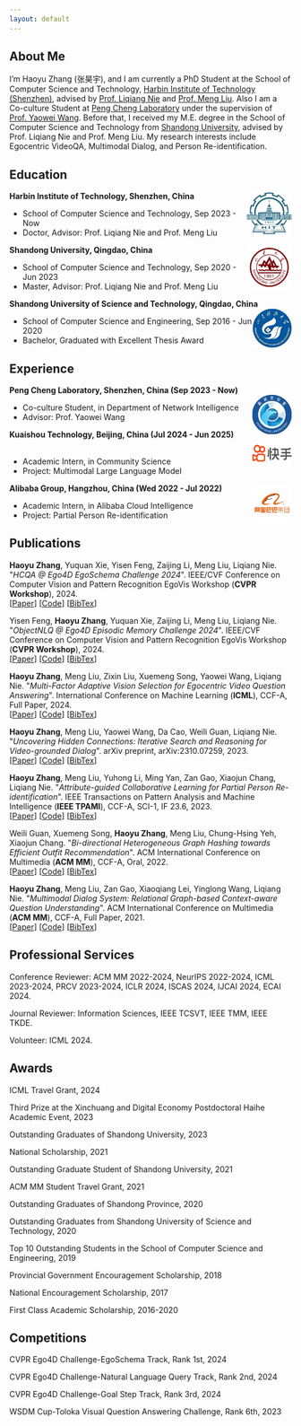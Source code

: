 ```yaml
---
layout: default
---
```

## About Me

I’m Haoyu Zhang (张昊宇), and I am currently a PhD Student at the School of Computer Science and Technology, [Harbin Institute of Technology (Shenzhen)](https://www.hitsz.edu.cn/), advised by [Prof. Liqiang Nie](https://liqiangnie.github.io/) and [Prof. Meng Liu](https://mengliu1991.github.io/). Also I am a Co-culture Student at [Peng Cheng Laboratory](https://www.pcl.ac.cn/) under the supervision of [Prof. Yaowei Wang](https://scholar.google.com/citations?user=o_DllmIAAAAJ&hl=zh-CN). Before that, I received my M.E. degree in the School of Computer Science and Technology from [Shandong University](https://www.sdu.edu.cn/), advised by Prof. Liqiang Nie and Prof. Meng Liu. My research interests include Egocentric VideoQA, Multimodal Dialog, and Person Re-identification.

## Education

<div align="left">
        <strong> Harbin Institute of Technology, Shenzhen, China</strong>
          <a target="_blank" rel="external">
            <img border="0" src="hit_logo.jpg" align="right" width="80" height="80">
          </a> 
        <ul>
        <li>School of Computer Science and Technology, Sep 2023 - Now </li>
        <li>
          Doctor, Advisor: Prof. Liqiang Nie and Prof. Meng Liu</li>
      </ul>      
      </div>

<div align="left">
        <strong> Shandong University, Qingdao, China</strong>
          <a target="_blank" rel="external">
            <img border="0" src="sdu_logo.jpg" align="right" width="80" height="80">
          </a> 
        <ul>
        <li>School of Computer Science and Technology, Sep 2020 - Jun 2023 </li>
        <li>
          Master, Advisor: Prof. Liqiang Nie and Prof. Meng Liu</li>
      </ul>      
      </div>
      
<div align="left">
        <strong> Shandong University of Science and Technology, Qingdao, China</strong>
          <a target="_blank" rel="external">
            <img border="0" src="sdust_logo.jpg" align="right" width="70" height="70">
          </a> 
        <ul>
        <li>
          School of Computer Science and Engineering, Sep 2016 - Jun 2020</li>
        <li>
          Bachelor, Graduated with Excellent Thesis Award</li>
      </ul>      
      </div>

## Experience
<div align="left">
        <strong> Peng Cheng Laboratory, Shenzhen, China  (Sep 2023 - Now) </strong>
          <a target="_blank" rel="external">
            <img border="0" src="pc_logo.jpg" align="right" width="70" height="70">
          </a> 
        <ul>
        <li>
          Co-culture Student, in Department of Network Intelligence </li>
        <li>
          Advisor: Prof. Yaowei Wang  </li>
      </ul>      
      </div>    

<div align="left">
        <strong> Kuaishou Technology, Beijing, China  (Jul 2024 - Jun 2025) </strong>
          <a target="_blank" rel="external">
            <img border="0" src="kuaishou.png" align="right" width="70" height="50" style="margin-top: 10;">
          </a> 
        <ul>
        <li>
          Academic Intern, in Community Science </li>
        <li>
          Project: Multimodal Large Language Model </li>
      </ul>      
      </div>

<div align="left">
        <strong> Alibaba Group, Hangzhou, China  (Wed 2022 - Jul 2022) </strong>
          <a target="_blank" rel="external">
            <img border="0" src="alibaba_white.jpg" align="right" width="70" height="70">
          </a> 
        <ul>
        <li>
          Academic Intern, in Alibaba Cloud Intelligence </li>
        <li>
          Project: Partial Person Re-identification </li>
      </ul>      
      </div>

## Publications

**Haoyu Zhang**, Yuquan Xie, Yisen Feng, Zaijing Li, Meng Liu, Liqiang Nie. "_HCQA @ Ego4D EgoSchema Challenge 2024_". IEEE/CVF Conference on Computer Vision and Pattern Recognition EgoVis Workshop (**CVPR Workshop**), 2024.<br />
[[Paper](https://arxiv.org/abs/2406.15771)]  [[Code](https://github.com/Hyu-Zhang/HCQA)]  [[BibTex]()]

Yisen Feng, **Haoyu Zhang**, Yuquan Xie, Zaijing Li, Meng Liu, Liqiang Nie. "_ObjectNLQ @ Ego4D Episodic Memory Challenge 2024_". IEEE/CVF Conference on Computer Vision and Pattern Recognition EgoVis Workshop (**CVPR Workshop**), 2024.<br />
[[Paper](https://arxiv.org/abs/2406.15778)]  [[Code](https://github.com/Yisen-Feng/ObjectNLQ)]  [[BibTex]()]

**Haoyu Zhang**, Meng Liu, Zixin Liu, Xuemeng Song, Yaowei Wang, Liqiang Nie. "_Multi-Factor Adaptive Vision Selection for Egocentric Video Question Answering_". International Conference on Machine Learning (**ICML**), CCF-A, Full Paper, 2024.<br />
[[Paper](https://icml.cc/virtual/2024/poster/32847)]  [[Code](https://github.com/Hyu-Zhang/EgoVideoQA)]  [[BibTex]()]

**Haoyu Zhang**, Meng Liu, Yaowei Wang, Da Cao, Weili Guan, Liqiang Nie. "_Uncovering Hidden Connections: Iterative Search and Reasoning for Video-grounded Dialog_". arXiv preprint, arXiv:2310.07259, 2023.<br />
[[Paper](https://arxiv.org/abs/2310.07259)] [[Code](https://github.com/Hyu-Zhang/ITR)]  [[BibTex](https://scholar.googleusercontent.com/scholar.bib?q=info:bxW7q-aNp24J:scholar.google.com/&output=citation&scisdr=ClFsnzCgEL_Wwc_wBNU:AFWwaeYAAAAAZWf2HNVOdiXLSNdEp7u1hjo5B6U&scisig=AFWwaeYAAAAAZWf2HNQEqziRSd_eQR1eOQIO6VU&scisf=4&ct=citation&cd=-1&hl=zh-CN)]

**Haoyu Zhang**, Meng Liu, Yuhong Li, Ming Yan, Zan Gao, Xiaojun Chang, Liqiang Nie. "_Attribute-guided Collaborative Learning for Partial Person Re-identification_". IEEE Transactions on Pattern Analysis and Machine Intelligence (**IEEE TPAMI**), CCF-A, SCI-1, IF 23.6, 2023.<br />
[[Paper](https://ieeexplore.ieee.org/stamp/stamp.jsp?tp=&arnumber=10239469)] [[Code]()] [[BibTex](https://scholar.googleusercontent.com/scholar.bib?q=info:Vfu3wDDAACkJ:scholar.google.com/&output=citation&scisdr=ClFsnzCgEL_Wwc_-KZI:AFWwaeYAAAAAZWf4MZIFgrNcM8Z74mJwA53qcD8&scisig=AFWwaeYAAAAAZWf4MX-G90kn0fb34uxasZA07VA&scisf=4&ct=citation&cd=-1&hl=zh-CN)]

Weili Guan, Xuemeng Song, **Haoyu Zhang**, Meng Liu, Chung-Hsing Yeh, Xiaojun Chang. "_Bi-directional Heterogeneous Graph Hashing towards Efficient Outfit Recommendation_". ACM International Conference on Multimedia (**ACM MM**), CCF-A, Oral, 2022.<br />
[[Paper](https://dl.acm.org/doi/pdf/10.1145/3503161.3548020)]  [[Code](https://outfitrec.wixsite.com/bihgh)]  [[BibTex](https://scholar.googleusercontent.com/scholar.bib?q=info:whI8shH9dGYJ:scholar.google.com/&output=citation&scisdr=ClFsnzCgEL_Wwc_-DnQ:AFWwaeYAAAAAZWf4FnSfGEFa5eK7eeAX9iMRrXQ&scisig=AFWwaeYAAAAAZWf4Fn0TTlHW7BIBV1-N9InjZh8&scisf=4&ct=citation&cd=-1&hl=zh-CN)]

**Haoyu Zhang**, Meng Liu, Zan Gao, Xiaoqiang Lei, Yinglong Wang, Liqiang Nie. "_Multimodal Dialog System: Relational Graph-based Context-aware Question Understanding_". ACM International Conference on Multimedia (**ACM MM**), CCF-A, Full Paper, 2021.<br />
[[Paper](https://dl.acm.org/doi/pdf/10.1145/3474085.3475234)]  [[Code](https://acmmmtreasure.wixsite.com/treasure)]  [[BibTex](https://scholar.googleusercontent.com/scholar.bib?q=info:sxu9IiZxnHoJ:scholar.google.com/&output=citation&scisdr=ClFsnzCgEL_Wwc_x25Y:AFWwaeYAAAAAZWf3w5bgj7fAFseiXWLV15DUiCg&scisig=AFWwaeYAAAAAZWf3w5t_9P2_2JAZFj65eX6tguA&scisf=4&ct=citation&cd=-1&hl=zh-CN)]

## Professional Services

Conference Reviewer: ACM MM 2022-2024, NeurIPS 2022-2024, ICML 2023-2024, PRCV 2023-2024, ICLR 2024, ISCAS 2024, IJCAI 2024, ECAI 2024.

Journal Reviewer: Information Sciences, IEEE TCSVT, IEEE TMM, IEEE TKDE.

Volunteer: ICML 2024.

## Awards
<!--
2023信创与数字经济博士后海河学术论坛，三等奖
-->
ICML Travel Grant, 2024

Third Prize at the Xinchuang and Digital Economy Postdoctoral Haihe Academic Event, 2023

Outstanding Graduates of Shandong University, 2023

National Scholarship, 2021

Outstanding Graduate Student of Shandong University, 2021

ACM MM Student Travel Grant, 2021

Outstanding Graduates of Shandong Province, 2020

Outstanding Graduates from Shandong University of Science and Technology, 2020

Top 10 Outstanding Students in the School of Computer Science and Engineering, 2019

Provincial Government Encouragement Scholarship, 2018

National Encouragement Scholarship, 2017

First Class Academic Scholarship, 2016-2020

## Competitions

CVPR Ego4D Challenge-EgoSchema Track, Rank 1st, 2024

CVPR Ego4D Challenge-Natural Language Query Track, Rank 2nd, 2024

CVPR Ego4D Challenge-Goal Step Track, Rank 3rd, 2024

WSDM Cup-Toloka Visual Question Answering Challenge, Rank 6th, 2023

<!--
## Patents

对话意图识别、用于识别对话意图的模型的训练方法, CN113590798A
-->
